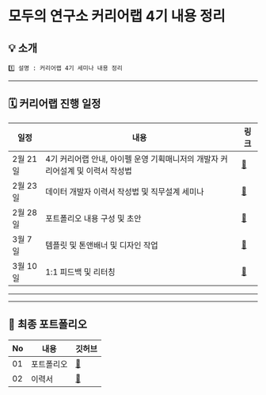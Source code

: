 
# 모두의 연구소 커리어랩 4기 내용 정리

## 💡 소개
```
1️⃣ 설명 : 커리어랩 4기 세미나 내용 정리

```

---
## 🗓️ 커리어랩 진행 일정

|일정|내용|링크|
|---|---|---|
|2월 21일|4기 커리어랩 안내, 아이펠 운영 기획매니저의 개발자 커리어설계 및 이력서 작성법|[📂](https://github.com/sgr1118/-4-/tree/main/0221%20%EC%BB%A4%EB%A6%AC%EC%96%B4%EB%9E%A9%20OT)|
|2월 23일|데이터 개발자 이력서 작성법 및 직무설계 세미나|[📂](https://github.com/sgr1118/-career_4/tree/main/0223%20%EC%BB%A4%EB%A6%AC%EC%96%B4%EB%9E%A9%20CV%EC%9E%91%EC%84%B1%20%EC%84%B8%EB%AF%B8%EB%82%98)|
|2월 28일|포트폴리오 내용 구성 및 초안|[📂](https://github.com/sgr1118/-career_4/tree/main/0228%20%EC%BB%A4%EB%A6%AC%EC%96%B4%EB%9E%A9_%ED%8F%AC%ED%8F%B4%EC%84%B8%EB%AF%B8%EB%82%98_1%EC%B0%A8)|
|3월 7일|템플릿 및 톤앤배너 및 디자인 작업|[📂]()|
|3월 10일|1:1 피드백 및 리터칭|[📂]()|

---

---
## 📑 최종 포트폴리오
|No|내용|깃허브|
|---|---|---|
|01|포트폴리오|[📂](링크)|
|02|이력서|[📂](https://www.notion.so/AI-NLP-59314840165748878d1550f481c7e1b1)|
